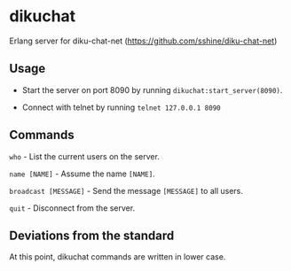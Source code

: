 dikuchat
========

Erlang server for diku-chat-net (https://github.com/sshine/diku-chat-net)


Usage
-----

 - Start the server on port 8090 by running
   `dikuchat:start_server(8090)`.

 - Connect with telnet by running `telnet 127.0.0.1 8090`


Commands
--------

`who` -  List the current users on the server.

`name [NAME]` - Assume the name `[NAME]`.

`broadcast [MESSAGE]` - Send the message `[MESSAGE]` to all users.

`quit` - Disconnect from the server.


Deviations from the standard
----------------------------

At this point, dikuchat commands are written in lower case.
